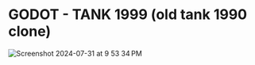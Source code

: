 # GODOT - TANK 1999 (old tank 1990 clone)

![Screenshot 2024-07-31 at 9 53 34 PM](https://github.com/user-attachments/assets/60297ccc-c8f3-467b-82c6-cfa4a7756f89)
